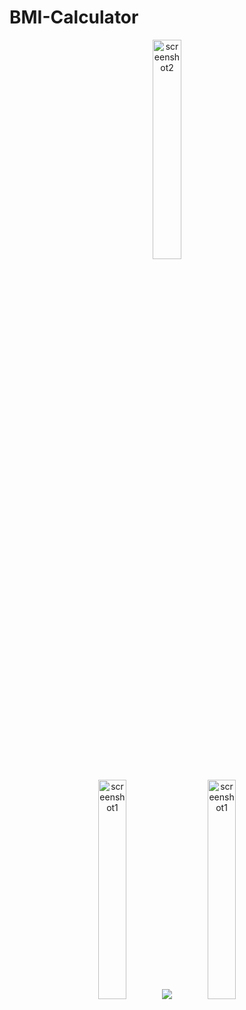 # BMI-Calculator
<div class="row" align="center" >
    <div class="column >
        <img src="https://i.ibb.co/m4TmF7s/screenshot1.png" alt="screenshot1" style="width:30%; border-radius: 51px;  align="left"/>
    </div>
    <div class="column ">
       <img src="https://i.ibb.co/4JCtppj/screenshot2.png" alt="screenshot2"  style="width:30%; border-radius: 51px; align="right"/>
    </div>
    
</div>
<p align="center">
      <img src="https://i.ibb.co/m4TmF7s/screenshot1.png" alt="screenshot1" style="width:30%; border-radius: 51px; align="left">
      <img src="...">
      <img src="https://i.ibb.co/m4TmF7s/screenshot1.png" alt="screenshot1" style="width:30%; border-radius: 51px; align="right">
</p>
